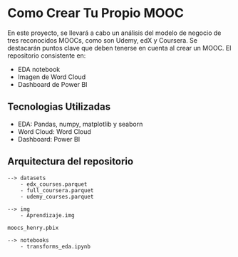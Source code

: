 # Como Crear Tu Propio MOOC

En este proyecto, se llevará a cabo un análisis del modelo de negocio de tres reconocidos MOOCs, como son Udemy, edX y Coursera. Se destacarán puntos clave que deben tenerse en cuenta al crear un MOOC. El repositorio consistente en:

- EDA notebook
- Imagen de Word Cloud
- Dashboard de Power BI




## Tecnologias Utilizadas

- EDA: Pandas, numpy, matplotlib y seaborn
- Word Cloud: Word Cloud
- Dashboard: Power BI




## Arquitectura del repositorio

```
--> datasets
    - edx_courses.parquet
    - full_coursera.parquet
    - udemy_courses.parquet

--> img
    - Aprendizaje.img

moocs_henry.pbix

--> notebooks
    - transforms_eda.ipynb 
```



